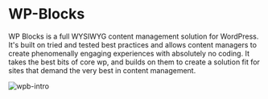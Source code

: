 # WP-Blocks
WP Blocks is a full WYSIWYG content management solution for WordPress. It's built on tried and tested best practices and allows content managers to create phenomenally engaging experiences with absolutely no coding. It takes the best bits of core wp, and builds on them to create a solution fit for sites that demand the very best in content management.

![wpb-intro](https://user-images.githubusercontent.com/17580973/39476840-587c8bf4-4d55-11e8-8d4f-dc540fe1d21b.jpg)

